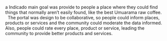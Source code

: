 a Indicado main goal was provide to people a place where they could find things that normally aren’t easily found, like the best Umuarama raw coffee. 
 
The portal was design to be collaborative, so people could inform places, products or services and the community could moderate the data informed. Also, people could rate every place, product or service, leading the community to provide better products and services.
